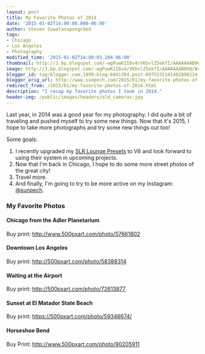 ```yaml
---
layout: post
title: My Favorite Photos of 2014
date: '2015-01-02T14:00:00.000-06:00'
author: Steven Suwatanapongched
tags:
- Chicago
- Los Angeles
- Photography
modified_time: '2015-01-02T14:00:03.204-06:00'
thumbnail: http://3.bp.blogspot.com/-wgPuwK1I6v4/VKbvlZ5ekfI/AAAAAAAB06Q/Wr2DtMebZcE/s600/2014-01-12%2Bat%2B17-51-42.jpg
image: http://3.bp.blogspot.com/-wgPuwK1I6v4/VKbvlZ5ekfI/AAAAAAAB06Q/Wr2DtMebZcE/s600/2014-01-12%2Bat%2B17-51-42.jpg
blogger_id: tag:blogger.com,1999:blog-6841384.post-8975235101402898124
blogger_orig_url: http://www.sunpech.com/2015/01/my-favorite-photos-of-2014.html
redirect_from: /2015/01/my-favorite-photos-of-2014.html
description: "I recap my favorite photos I took in 2014."
header-img: /public/images/headers/old_cameras.jpg
---
```


Last year, in 2014 was a good year for my photography. I did quite a bit of traveling and pushed myself to try some new things. Now that it's 2015, I hope to take more photographs and try some new things out too!

Some goals:
<ol>
  <li>I recently upgraded my <a href="http://www.slrlounge.com/store-product/lightroom-presets/">SLR Lounge Presets</a> to V6 and look forward to using their system in upcoming projects.</li>
  <li>Now that I'm back in Chicago, I hope to do some more street photos of the great city!</li>
  <li>Travel more.</li>
  <li>And finally, I'm going to try to be more active on my Instagram: <a href="http://instagram.com/sunpech">@sunpech</a>. </li>
</ol>

<h3>My Favorite Photos</h3>

#### Chicago from the Adler Planetarium

Buy print: <a href="http://www.500pxart.com/photo/57661802">http://www.500pxart.com/photo/57661802</a>
<a href="http://3.bp.blogspot.com/-wgPuwK1I6v4/VKbvlZ5ekfI/AAAAAAAB06Q/Wr2DtMebZcE/s600/2014-01-12%2Bat%2B17-51-42.jpg" alt=""><img   border="0" src="http://3.bp.blogspot.com/-wgPuwK1I6v4/VKbvlZ5ekfI/AAAAAAAB06Q/Wr2DtMebZcE/s600/2014-01-12%2Bat%2B17-51-42.jpg" alt=""   /></a>

#### Downtown Los Angeles

Buy print: <a href="http://500pxart.com/photo/58388314">http://500pxart.com/photo/58388314</a>
<a href="http://4.bp.blogspot.com/--Fuyu3xlctY/VKbvZg27m6I/AAAAAAAB06I/RxqJeppXgak/s600/2014-01-18%2Bat%2B17-58-51.jpg" alt=""><img   border="0" src="http://4.bp.blogspot.com/--Fuyu3xlctY/VKbvZg27m6I/AAAAAAAB06I/RxqJeppXgak/s600/2014-01-18%2Bat%2B17-58-51.jpg" alt=""   /></a>

#### Waiting at the Airport

Buy print: <a href="http://500pxart.com/photo/72613877">http://500pxart.com/photo/72613877</a>
<a href="http://1.bp.blogspot.com/-dRpFCi9dKI4/U7JW2kKUaVI/AAAAAAABs_U/s4TP0UWm1FQ/s600/02-Waiting-at-the-Airport_600px.jpg" alt="" ><img   border="0" src="http://1.bp.blogspot.com/-dRpFCi9dKI4/U7JW2kKUaVI/AAAAAAABs_U/s4TP0UWm1FQ/s600/02-Waiting-at-the-Airport_600px.jpg" alt=""   /></a>

#### Sunset at El Matador State Beach

Buy print: <a href="https://500pxart.com/photo/59346674/">https://500pxart.com/photo/59346674/</a>
<a href="http://3.bp.blogspot.com/-mxDyTNVcAEk/VKbvyLRI3XI/AAAAAAAB06Y/zubdhMSy-Z8/s600/2014-01-27%2Bat%2B17-17-19.jpg" alt=""><img   border="0" src="http://3.bp.blogspot.com/-mxDyTNVcAEk/VKbvyLRI3XI/AAAAAAAB06Y/zubdhMSy-Z8/s600/2014-01-27%2Bat%2B17-17-19.jpg" alt=""  /></a>

#### Horseshoe Bend

Buy Print: <a href="http://www.500pxart.com/photo/90205911">http://www.500pxart.com/photo/90205911</a>
<a href="http://3.bp.blogspot.com/-Ix3TK42AEdk/VHbmEbmhP_I/AAAAAAAB0mw/fjLfhvdKoME/s600/2014-11-18%2Bat%2B17-00-27.jpg" alt=""><img   border="0" src="http://3.bp.blogspot.com/-Ix3TK42AEdk/VHbmEbmhP_I/AAAAAAAB0mw/fjLfhvdKoME/s600/2014-11-18%2Bat%2B17-00-27.jpg" alt=""   /></a>
